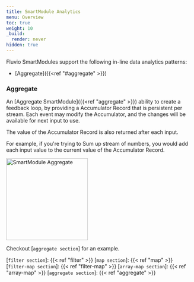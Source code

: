 ```yaml
---
title: SmartModule Analytics 
menu: Overview
toc: true
weight: 10
_build:
  render: never
hidden: true
---
```


Fluvio SmartModules support the following in-line data analytics patterns:

* [Aggregate]({{<ref "#aggregate" >}})

### Aggregate

An [Aggregate SmartModule]({{<ref "aggregate" >}}) ability to create a feedback loop, by providing a Accumulator Record that is persistent per stream. Each event may modify the Accumulator, and the changes will be available for next input to use.

The value of the Accumulator Record is also returned after each input. 

For example, if you're trying to Sum up stream of numbers, you would add each input value to the current value of the Accumulator Record.

<img src="/smartmodules/images/smartmodule-aggregate.svg" alt="SmartModule Aggregate" justify="center" height="220">

Checkout [`aggregate section`] for an example.

[`filter section`]: {{< ref "filter" >}}
[`map section`]: {{< ref "map" >}}
[`filter-map section`]: {{< ref "filter-map" >}}
[`array-map section`]: {{< ref "array-map" >}}
[`aggregate section`]: {{< ref "aggregate" >}}